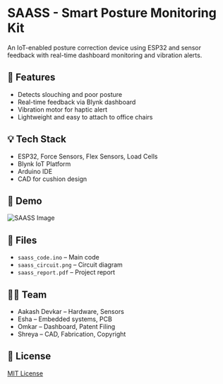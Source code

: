# SAASS - Smart Posture Monitoring Kit

An IoT-enabled posture correction device using ESP32 and sensor feedback with real-time dashboard monitoring and vibration alerts.

## 🚀 Features
- Detects slouching and poor posture
- Real-time feedback via Blynk dashboard
- Vibration motor for haptic alert
- Lightweight and easy to attach to office chairs

## 💡 Tech Stack
- ESP32, Force Sensors, Flex Sensors, Load Cells
- Blynk IoT Platform
- Arduino IDE
- CAD for cushion design

## 📸 Demo
![SAASS Image](images/saass-demo.jpg)

## 📂 Files
- `saass_code.ino` – Main code
- `saass_circuit.png` – Circuit diagram
- `saass_report.pdf` – Project report

## 👨‍💻 Team
- Aakash Devkar – Hardware, Sensors
- Esha – Embedded systems, PCB
- Omkar – Dashboard, Patent Filing
- Shreya – CAD, Fabrication, Copyright

## 📄 License
[MIT License](LICENSE)
